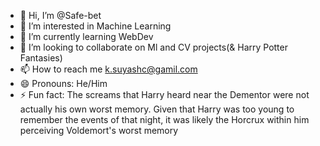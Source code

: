 - 👋 Hi, I’m @Safe-bet
- 👀 I’m interested in Machine Learning
- 🌱 I’m currently learning WebDev
- 💞️ I’m looking to collaborate on Ml and CV projects(& Harry Potter Fantasies)
- 📫 How to reach me k.suyashc@gamil.com
- 😄 Pronouns: He/Him
- ⚡ Fun fact: The screams that Harry heard near the Dementor were not actually his own worst memory. Given that Harry was too young to remember the events of that night, it was likely the Horcrux within him perceiving Voldemort's worst memory

<!---
Safe-bet/Safe-bet is a ✨ special ✨ repository because its `README.md` (this file) appears on your GitHub profile.
You can click the Preview link to take a look at your changes.
--->
